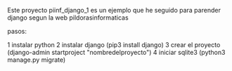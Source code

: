 Este proyecto piinf_django_1 es un ejemplo que he seguido para parender django segun la web pildorasinformaticas

pasos:

1 instalar python
2 instalar django (pip3 install django)
3 crear el proyecto (django-admin startproject "nombredelproyecto")
4 iniciar sqlite3 (python3 manage.py migrate)

